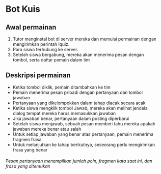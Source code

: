 # Bot Kuis
## Awal permainan
1. Tutor menginstal bot di server mereka dan memulai permainan dengan mengirimkan perintah !quiz.
2. Para siswa terhubung ke server.
3. Setelah siswa bergabung, mereka akan menerima pesan dengan tombol, serta daftar pemain dalam tim

## Deskripsi permainan
- Ketika tombol diklik, pemain ditambahkan ke tim
- Pemain menerima pesan pribadi dengan pertanyaan dan tombol jawaban
- Pertanyaan yang dikelompokkan dalam tahap diacak secara acak
- Ketika siswa mengklik tombol Jawab, mereka akan melihat jendela dialog tempat mereka harus memasukkan jawaban
- Jika jawaban benar, pertanyaan dalam posting diperbarui
- Setelah siswa menjawab, sebuah pesan memberi tahu mereka apakah jawaban mereka benar atau salah
- Untuk setiap jawaban yang benar atas pertanyaan, pemain menerima fragmen frasa
- Untuk melanjutkan ke tahap berikutnya, seseorang perlu mengirimkan frasa yang benar

###### Pesan pertanyaan menampilkan jumlah poin, fragmen kata saat ini, dan frasa yang ditemukan
